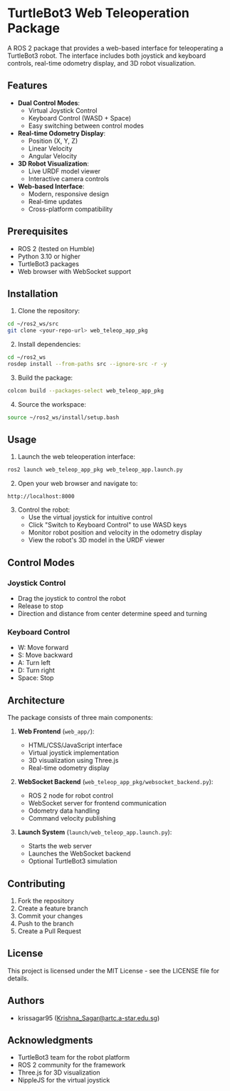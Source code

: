# TurtleBot3 Web Teleoperation Package

A ROS 2 package that provides a web-based interface for teleoperating a TurtleBot3 robot. The interface includes both joystick and keyboard controls, real-time odometry display, and 3D robot visualization.

## Features

- **Dual Control Modes**:
  - Virtual Joystick Control
  - Keyboard Control (WASD + Space)
  - Easy switching between control modes
- **Real-time Odometry Display**:
  - Position (X, Y, Z)
  - Linear Velocity
  - Angular Velocity
- **3D Robot Visualization**:
  - Live URDF model viewer
  - Interactive camera controls
- **Web-based Interface**:
  - Modern, responsive design
  - Real-time updates
  - Cross-platform compatibility

## Prerequisites

- ROS 2 (tested on Humble)
- Python 3.10 or higher
- TurtleBot3 packages
- Web browser with WebSocket support

## Installation

1. Clone the repository:
```bash
cd ~/ros2_ws/src
git clone <your-repo-url> web_teleop_app_pkg
```

2. Install dependencies:
```bash
cd ~/ros2_ws
rosdep install --from-paths src --ignore-src -r -y
```

3. Build the package:
```bash
colcon build --packages-select web_teleop_app_pkg
```

4. Source the workspace:
```bash
source ~/ros2_ws/install/setup.bash
```

## Usage

1. Launch the web teleoperation interface:
```bash
ros2 launch web_teleop_app_pkg web_teleop_app.launch.py
```

2. Open your web browser and navigate to:
```
http://localhost:8000
```

3. Control the robot:
   - Use the virtual joystick for intuitive control
   - Click "Switch to Keyboard Control" to use WASD keys
   - Monitor robot position and velocity in the odometry display
   - View the robot's 3D model in the URDF viewer

## Control Modes

### Joystick Control
- Drag the joystick to control the robot
- Release to stop
- Direction and distance from center determine speed and turning

### Keyboard Control
- W: Move forward
- S: Move backward
- A: Turn left
- D: Turn right
- Space: Stop

## Architecture

The package consists of three main components:

1. **Web Frontend** (`web_app/`):
   - HTML/CSS/JavaScript interface
   - Virtual joystick implementation
   - 3D visualization using Three.js
   - Real-time odometry display

2. **WebSocket Backend** (`web_teleop_app_pkg/websocket_backend.py`):
   - ROS 2 node for robot control
   - WebSocket server for frontend communication
   - Odometry data handling
   - Command velocity publishing

3. **Launch System** (`launch/web_teleop_app.launch.py`):
   - Starts the web server
   - Launches the WebSocket backend
   - Optional TurtleBot3 simulation

## Contributing

1. Fork the repository
2. Create a feature branch
3. Commit your changes
4. Push to the branch
5. Create a Pull Request

## License

This project is licensed under the MIT License - see the LICENSE file for details.

## Authors

- krissagar95 (Krishna_Sagar@artc.a-star.edu.sg)

## Acknowledgments

- TurtleBot3 team for the robot platform
- ROS 2 community for the framework
- Three.js for 3D visualization
- NippleJS for the virtual joystick 
